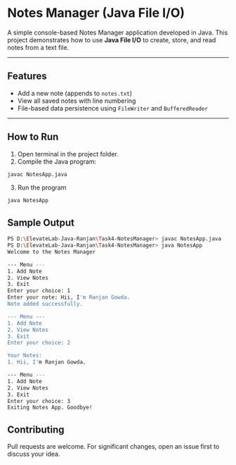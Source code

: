 # Notes Manager (Java File I/O)

A simple console-based Notes Manager application developed in Java. This project demonstrates how to use **Java File I/O** to create, store, and read notes from a text file.

---

## Features

- Add a new note (appends to `notes.txt`)
- View all saved notes with line numbering
- File-based data persistence using `FileWriter` and `BufferedReader`

---


## How to Run

1. Open terminal in the project folder.
2. Compile the Java program:

```bash
javac NotesApp.java

```
3. Run the program

```bash
java NotesApp

```

## Sample Output

```bash
PS D:\ElevateLab-Java-Ranjan\Task4-NotesManager> javac NotesApp.java
PS D:\ElevateLab-Java-Ranjan\Task4-NotesManager> java NotesApp
Welcome to the Notes Manager

--- Menu ---
1. Add Note
2. View Notes
3. Exit
Enter your choice: 1
Enter your note: Hii, I'm Ranjan Gowda.
Note added successfully.

--- Menu ---
1. Add Note
2. View Notes
3. Exit
Enter your choice: 2

Your Notes:
1. Hii, I'm Ranjan Gowda.

--- Menu ---
1. Add Note
2. View Notes
3. Exit
Enter your choice: 3
Exiting Notes App. Goodbye!

```

## Contributing

Pull requests are welcome. For significant changes, open an issue first to discuss your idea.